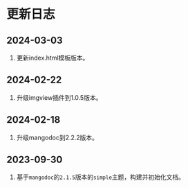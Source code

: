 # 更新日志
## 2024-03-03
1. 更新index.html模板版本。

## 2024-02-22
1. 升级imgview插件到1.0.5版本。

## 2024-02-18
1. 升级mangodoc到2.2.2版本。

## 2023-09-30
1. 基于`mangodoc`的`2.1.5`版本的`simple`主题，构建并初始化文档。

